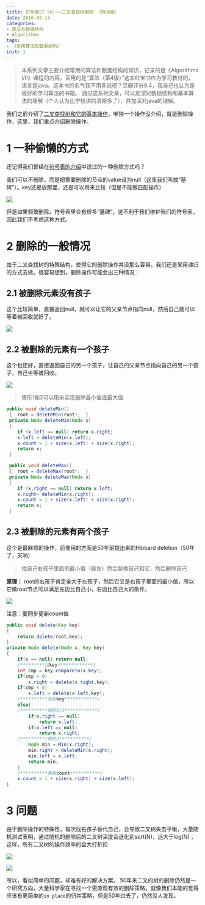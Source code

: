 ```yaml
---
title: 符号表ST（4）——二叉查找树删除 （附动画）
date: 2016-05-14
categories: 
- 算法与数据结构
- Algorithms
tags: 
- 《常用算法和数据结构》
init: 1
---
```



> 本系列文章主要介绍常用的算法和数据结构的知识，记录的是《Algorithms I/II》课程的内容，采用的是“算法（第4版）”这本红宝书作为学习教材的，语言是java。这本书的名气我不用多说吧？豆瓣评分9.4，我自己也认为是极好的学习算法的书籍。
通过这系列文章，可以加深对数据结构和基本算法的理解（个人认为比学校讲的清晰多了），并加深对java的理解。

我们之前介绍了[二叉查找树和它的基本操作](./st3.md)，唯独一个操作没介绍，就是删除操作，这里，我们重点介绍删除操作。

#  1 一种偷懒的方式

还记得我们曾经在[符号表的介绍](./st1.md)中说过的一种删除方式吗？

我们可以不删除，而是把需要删除的节点的value设为null（这里我们叫放“墓碑”）。key还是放那里，还是可以用来比较（但是不能做匹配操作）

![](http://img.hksite.cn/2019-03-01-065723.png)

但是如果频繁删除，符号表里会有很多“墓碑”，这不利于我们维护我们的符号表。因此我们不考虑这种方式。

#  2 删除的一般情况

由于二叉查找树的特殊结构，使得它的删除操作并没那么容易，我们还是采用递归的方式去做。很容易想到，删除操作可能会出三种情况：

##  2.1 被删除元素没有孩子

这个比较简单，直接返回null，就可以让它的父亲节点指向null，然后自己就可以等着被回收就好了。

![](http://img.hksite.cn/2019-03-01-065733.png)

##  2.2 被删除的元素有一个孩子

这个也还好，直接返回自己的另一个孩子，让自己的父亲节点指向自己的另一个孩子，自己坐等被回收。

![](http://img.hksite.cn/2019-03-01-065740.png)

> 情形1和2可以用来实现删除最小值或最大值

```java
public void deleteMin()
 {  root = deleteMin(root);  }
 private Node deleteMin(Node x)
 {
    if (x.left == null) return x.right;
    x.left = deleteMin(x.left);
    x.count = 1 + size(x.left) + size(x.right);
    return x;
 }

 public void deleteMax()
 {  root = deleteMax(root);  }
 private Node deleteMax(Node x)
 {
    if (x.right == null) return x.left;
    x.right= deleteMin(x.right);
    x.count = 1 + size(x.left) + size(x.right);
    return x;
 }
```

##  2.3 被删除的元素有两个孩子

这个是最麻烦的操作，前使用的方案是50年前提出来的Hibbard deletion（50年了，天呐）

> 找自己右孩子里面的最小值（最左）然后替换自己和它，然后删除自己

**原理：** root的右孩子肯定全大于左孩子，然后它又是右孩子里面的最小值，所以它做root节点可以满足左边比自己小，右边比自己大的条件。

![](http://img.hksite.cn/2019-03-01-065751.png)

注意：要同步更新count值

```java
public void delete(Key key)
{
    return delete(root,key);
}
private Node delete(Node x, Key key)
{
    if(x == null) return null;
    /*********找key*************/
    int cmp = key.compareTo(x.key);
    if(cmp > 0)
        x.right = delete(x.right,key);
    if(cmp < 0)
        x.left = delete(x.left,key);
    /**********找到key************/
    else{
    /**********情形1/2************/
        if(x.right == null)   
            return x.left;
        if(x.left == null)   
            return x.right;
    /**********情形3***********/
        Node min = Min(x.right);
        min.right = deleteMin(x.right);
        min.left = x.left;
        return min;
    }
    /**********更新count***********/
    x.count = 1 + size(x.right) + size(x.left);  
}
```

#  3 问题

由于删除操作的特殊性，每次找右孩子替代自己，会导致二叉树失去平衡，大量随机测试表明，通过随机的删除后的二叉树深度会退化到sqrt(N)，远大于log(N) ，这样，所有二叉树的操作效率的会大打折扣

![](http://img.hksite.cn/2019-03-01-065759.gif)

![](http://img.hksite.cn/2019-03-01-065802.png)

所以，看似简单的问题，却难有好的解决方案。 50年来二叉的树的删除仍然是一个研究方向，大量科学家在寻找一个更直观有效的删除策略。就像我们本能的觉得应该有更简单的`in place`的归并策略，但是50年过去了，仍然没人发现。

    